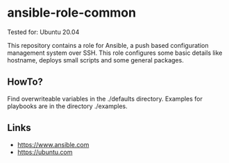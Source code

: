 # ansible-role-common
Tested for: Ubuntu 20.04

This repository contains a role for Ansible, a push based configuration management system over SSH. This role configures some basic details like hostname, deploys small scripts and some general packages.

## HowTo?
Find overwriteable variables in the ./defaults directory. Examples for playbooks are in the directory ./examples.

## Links
* https://www.ansible.com
* https://ubuntu.com
